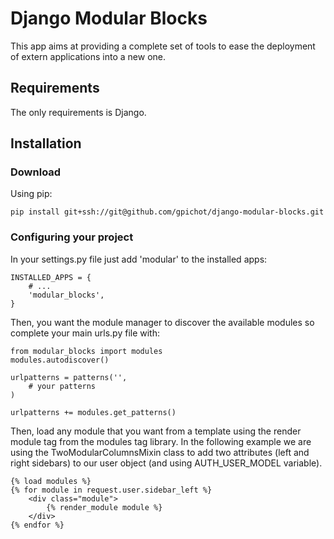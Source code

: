 # Django Modular Blocks

This app aims at providing a complete set of tools to ease
the deployment of extern applications into a new one.

## Requirements

The only requirements is Django.

## Installation
### Download
Using pip:

    pip install git+ssh://git@github.com/gpichot/django-modular-blocks.git

### Configuring your project
In your settings.py file just add 'modular' to the installed apps:

    INSTALLED_APPS = {
        # ...
        'modular_blocks',
    }

Then, you want the module manager to discover the available modules so
complete your main urls.py file with:

    from modular_blocks import modules
    modules.autodiscover()
    
    urlpatterns = patterns('',
        # your patterns
    )

    urlpatterns += modules.get_patterns()

Then, load any module that you want from a template using the render module
tag from the modules tag library. In the following example we are using the 
TwoModularColumnsMixin class to add two attributes (left and right sidebars)
to our user object (and using AUTH_USER_MODEL variable).

    {% load modules %}
    {% for module in request.user.sidebar_left %}
        <div class="module">
            {% render_module module %}
        </div>
    {% endfor %}
